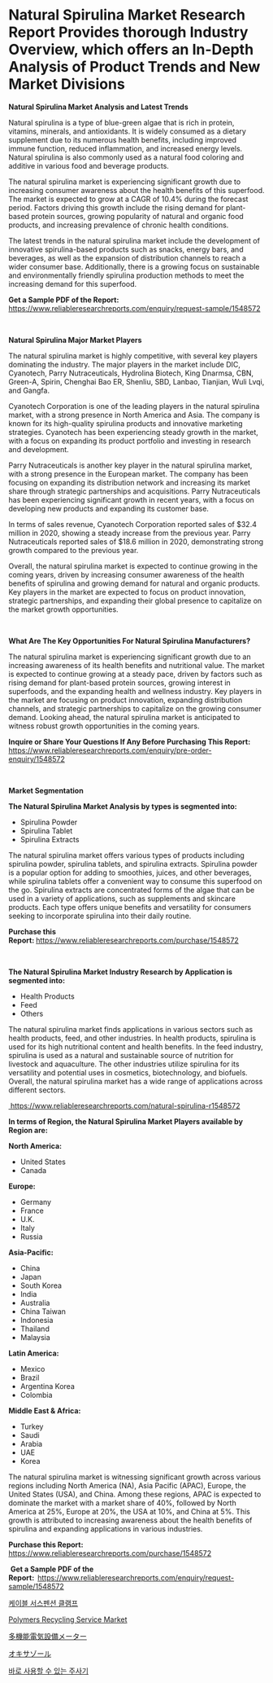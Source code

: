 <p><h1>Natural Spirulina Market Research Report Provides thorough Industry Overview, which offers an In-Depth Analysis of Product Trends and New Market Divisions</h1></p><p><strong>Natural Spirulina Market Analysis and Latest Trends</strong></p>
<p><p>Natural spirulina is a type of blue-green algae that is rich in protein, vitamins, minerals, and antioxidants. It is widely consumed as a dietary supplement due to its numerous health benefits, including improved immune function, reduced inflammation, and increased energy levels. Natural spirulina is also commonly used as a natural food coloring and additive in various food and beverage products.</p><p>The natural spirulina market is experiencing significant growth due to increasing consumer awareness about the health benefits of this superfood. The market is expected to grow at a CAGR of 10.4% during the forecast period. Factors driving this growth include the rising demand for plant-based protein sources, growing popularity of natural and organic food products, and increasing prevalence of chronic health conditions.</p><p>The latest trends in the natural spirulina market include the development of innovative spirulina-based products such as snacks, energy bars, and beverages, as well as the expansion of distribution channels to reach a wider consumer base. Additionally, there is a growing focus on sustainable and environmentally friendly spirulina production methods to meet the increasing demand for this superfood.</p></p>
<p><strong>Get a Sample PDF of the Report:&nbsp;</strong> <a href="https://www.reliableresearchreports.com/enquiry/request-sample/1548572">https://www.reliableresearchreports.com/enquiry/request-sample/1548572</a></p>
<p>&nbsp;</p>
<p><strong>Natural Spirulina Major Market Players</strong></p>
<p><p>The natural spirulina market is highly competitive, with several key players dominating the industry. The major players in the market include DIC, Cyanotech, Parry Nutraceuticals, Hydrolina Biotech, King Dnarmsa, CBN, Green-A, Spirin, Chenghai Bao ER, Shenliu, SBD, Lanbao, Tianjian, Wuli Lvqi, and Gangfa.</p><p>Cyanotech Corporation is one of the leading players in the natural spirulina market, with a strong presence in North America and Asia. The company is known for its high-quality spirulina products and innovative marketing strategies. Cyanotech has been experiencing steady growth in the market, with a focus on expanding its product portfolio and investing in research and development.</p><p>Parry Nutraceuticals is another key player in the natural spirulina market, with a strong presence in the European market. The company has been focusing on expanding its distribution network and increasing its market share through strategic partnerships and acquisitions. Parry Nutraceuticals has been experiencing significant growth in recent years, with a focus on developing new products and expanding its customer base.</p><p>In terms of sales revenue, Cyanotech Corporation reported sales of $32.4 million in 2020, showing a steady increase from the previous year. Parry Nutraceuticals reported sales of $18.6 million in 2020, demonstrating strong growth compared to the previous year.</p><p>Overall, the natural spirulina market is expected to continue growing in the coming years, driven by increasing consumer awareness of the health benefits of spirulina and growing demand for natural and organic products. Key players in the market are expected to focus on product innovation, strategic partnerships, and expanding their global presence to capitalize on the market growth opportunities.</p></p>
<p>&nbsp;</p>
<p><strong>What Are The Key Opportunities For Natural Spirulina Manufacturers?</strong></p>
<p><p>The natural spirulina market is experiencing significant growth due to an increasing awareness of its health benefits and nutritional value. The market is expected to continue growing at a steady pace, driven by factors such as rising demand for plant-based protein sources, growing interest in superfoods, and the expanding health and wellness industry. Key players in the market are focusing on product innovation, expanding distribution channels, and strategic partnerships to capitalize on the growing consumer demand. Looking ahead, the natural spirulina market is anticipated to witness robust growth opportunities in the coming years.</p></p>
<p><strong>Inquire or Share Your Questions If Any Before Purchasing This Report:</strong> <a href="https://www.reliableresearchreports.com/enquiry/pre-order-enquiry/1548572">https://www.reliableresearchreports.com/enquiry/pre-order-enquiry/1548572</a></p>
<p>&nbsp;</p>
<p><strong>Market Segmentation</strong></p>
<p><strong>The Natural Spirulina Market Analysis by types is segmented into:</strong></p>
<p><ul><li>Spirulina Powder</li><li>Spirulina Tablet</li><li>Spirulina Extracts</li></ul></p>
<p><p>The natural spirulina market offers various types of products including spirulina powder, spirulina tablets, and spirulina extracts. Spirulina powder is a popular option for adding to smoothies, juices, and other beverages, while spirulina tablets offer a convenient way to consume this superfood on the go. Spirulina extracts are concentrated forms of the algae that can be used in a variety of applications, such as supplements and skincare products. Each type offers unique benefits and versatility for consumers seeking to incorporate spirulina into their daily routine.</p></p>
<p><strong>Purchase this Report:&nbsp;</strong><a href="https://www.reliableresearchreports.com/purchase/1548572">https://www.reliableresearchreports.com/purchase/1548572</a></p>
<p>&nbsp;</p>
<p><strong>The Natural Spirulina Market Industry Research by Application is segmented into:</strong></p>
<p><ul><li>Health Products</li><li>Feed</li><li>Others</li></ul></p>
<p><p>The natural spirulina market finds applications in various sectors such as health products, feed, and other industries. In health products, spirulina is used for its high nutritional content and health benefits. In the feed industry, spirulina is used as a natural and sustainable source of nutrition for livestock and aquaculture. The other industries utilize spirulina for its versatility and potential uses in cosmetics, biotechnology, and biofuels. Overall, the natural spirulina market has a wide range of applications across different sectors.</p></p>
<p><a href="https://www.reliableresearchreports.com/natural-spirulina-r1548572">&nbsp;https://www.reliableresearchreports.com/natural-spirulina-r1548572</a></p>
<p><strong>In terms of Region, the Natural Spirulina Market Players available by Region are:</strong></p>
<p>
    <p> <strong> North America: </strong>
        <ul>
            <li>United States</li>
            <li>Canada</li>
        </ul>
        </p> 
    <p> <strong> Europe: </strong>
        <ul>
            <li>Germany</li>
            <li>France</li>
            <li>U.K.</li>
            <li>Italy</li>
            <li>Russia</li>
        </ul>
        </p> 
    <p> <strong> Asia-Pacific: </strong>
        <ul>
            <li>China</li>
            <li>Japan</li>
            <li>South Korea</li>
            <li>India</li>
            <li>Australia</li>
            <li>China Taiwan</li>
            <li>Indonesia</li>
            <li>Thailand</li>
            <li>Malaysia</li>
        </ul>
        </p> 
    <p> <strong> Latin America: </strong>
        <ul>
            <li>Mexico</li>
            <li>Brazil</li>
            <li>Argentina Korea</li>
            <li>Colombia</li>
        </ul>
        </p> 
    <p> <strong> Middle East & Africa: </strong>
        <ul>
            <li>Turkey</li>
            <li>Saudi</li>
            <li>Arabia</li>
            <li>UAE</li>
            <li>Korea</li>
        </ul>
    </p>
    </p>
<p><p>The natural spirulina market is witnessing significant growth across various regions including North America (NA), Asia Pacific (APAC), Europe, the United States (USA), and China. Among these regions, APAC is expected to dominate the market with a market share of 40%, followed by North America at 25%, Europe at 20%, the USA at 10%, and China at 5%. This growth is attributed to increasing awareness about the health benefits of spirulina and expanding applications in various industries.</p></p>
<p><strong>Purchase this Report: </strong><a href="https://www.reliableresearchreports.com/purchase/1548572">https://www.reliableresearchreports.com/purchase/1548572</a></p>
<p>&nbsp;<strong>Get a Sample PDF of the Report:&nbsp;&nbsp;</strong><a href="https://www.reliableresearchreports.com/enquiry/request-sample/1548572">https://www.reliableresearchreports.com/enquiry/request-sample/1548572</a></p>
<p><strong></strong></p>
<p><p><a href="https://medium.com/@dellkoepp03/%EC%BC%80%EC%9D%B4%EB%B8%94-%EC%84%9C%EC%8A%A4%ED%8E%9C%EC%85%98-%ED%81%B4%EB%9E%A8%ED%94%84-%EC%8B%9C%EC%9E%A5-%EA%B7%9C%EB%AA%A8-%EC%8B%9C%EC%9E%A5-%EC%A0%84%EB%A7%9D-%EB%B0%8F-%EC%8B%9C%EC%9E%A5-%EC%98%88%EC%B8%A1-2024%EB%85%84%EB%B6%80%ED%84%B0-2031%EB%85%84-05e7f9007f65">케이블 서스펜션 클램프</a></p><p><a href="https://github.com/tamvrosiya/Market-Research-Report-List-5/blob/main/polymers-recycling-service-market.md">Polymers Recycling Service Market</a></p><p><a href="https://medium.com/@jacksonwiza1924/%E5%A4%9A%E6%A9%9F%E8%83%BD%E9%9B%BB%E6%B0%97%E8%A8%AD%E5%82%99%E3%83%A1%E3%83%BC%E3%82%BF%E3%83%BC%E5%B8%82%E5%A0%B4-%E5%B8%82%E5%A0%B4cagr-%E5%B8%82%E5%A0%B4%E3%83%88%E3%83%AC%E3%83%B3%E3%83%89-%E6%88%90%E9%95%B7%E6%88%A6%E7%95%A5%E3%81%AB%E9%96%A2%E3%81%99%E3%82%8Binsights-2d7bae74cb61">多機能電気設備メーター</a></p><p><a href="https://medium.com/@kelscdowell78456/%E3%82%AA%E3%82%AD%E3%82%B5%E3%82%BE%E3%83%BC%E3%83%AB%E5%B8%82%E5%A0%B4%E5%B1%95%E6%9C%9B-%E6%A5%AD%E7%95%8C%E6%A6%82%E8%A6%81%E3%81%8A%E3%82%88%E3%81%B3%E4%BA%88%E6%B8%AC-2024%E5%B9%B4%E3%81%8B%E3%82%892031%E5%B9%B4-807e3261781e">オキサゾール</a></p><p><a href="https://medium.com/@juddmetz/2024%EB%85%84%EB%B6%80%ED%84%B0-2031%EB%85%84%EA%B9%8C%EC%A7%80%EC%9D%98-%EC%82%AC%EC%9A%A9-%EC%A4%80%EB%B9%84-%EC%99%84%EB%A3%8C-%EC%A3%BC%EC%82%AC%EA%B8%B0-%EC%8B%9C%EC%9E%A5-%EC%97%B0%EA%B5%AC-%EB%B3%B4%EA%B3%A0%EC%84%9C-%EA%B7%B8-%EC%97%AD%EC%82%AC%EC%99%80-%EC%98%88%EC%B8%A1%EC%9D%84-%EB%B2%88%EC%97%AD%ED%95%A9%EB%8B%88%EB%8B%A4-70d165294ee6">바로 사용할 수 있는 주사기</a></p></p>
